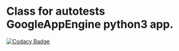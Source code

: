 # Class for autotests GoogleAppEngine python3 app.

[![Codacy Badge](https://app.codacy.com/project/badge/Grade/abee606aca3047f9952c43196aa5d2b7)](https://app.codacy.com/gh/vb64/test.helper.gae3/dashboard?utm_source=gh&utm_medium=referral&utm_content=&utm_campaign=Badge_grade)
